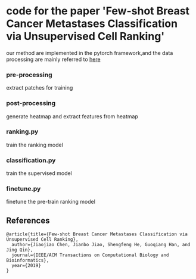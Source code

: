 # code for the paper 'Few-shot Breast Cancer Metastases Classification via Unsupervised Cell Ranking'
our method are implemented in the pytorch framework,and the data processing are mainly referred to [here](https://github.com/arjunvekariyagithub/camelyon16-grand-challenge)

### pre-processing
extract patches for training

### post-processing
generate heatmap and extract features from heatmap

### ranking.py
train the ranking model

### classification.py
train the supervised model

### finetune.py
finetune the pre-train ranking model


## References
```
@article{title={Few-shot Breast Cancer Metastases Classification via Unsupervised Cell Ranking},
  author={Jiaojiao Chen, Jianbo Jiao, Shengfeng He, Guoqiang Han, and Jing Qin},
  journal={IEEE/ACM Transactions on Computational Biology and Bioinformatics},
  year={2019}
}
```
